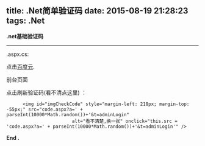 ﻿title: .Net简单验证码
date: 2015-08-19 21:28:23
tags: .Net
---
**.net基础验证码**

---

.aspx.cs:

点击[百度云](http://7xl2ye.com1.z0.glb.clouddn.com/c%23验证码.rar).

前台页面

点击刷新验证码(看不清点这里) ：

```
	  <img id="imgCheckCode" style="margin-left: 218px; margin-top: -55px;" src="code.aspx?a=' + parseInt(10000*Math.random())+'&t=adminLogin"
                        alt="看不清楚,换一张" onclick="this.src = 'code.aspx?a=' + parseInt(10000*Math.random())+'&t=adminLogin'" />
```

**End .**

